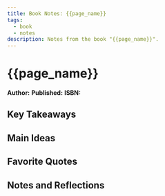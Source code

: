 ```yaml
---
title: Book Notes: {{page_name}} 
tags:
  - book
  - notes
description: Notes from the book "{{page_name}}".
---
```


# {{page_name}} 

**Author:** 
**Published:** 
**ISBN:**

## Key Takeaways

## Main Ideas

## Favorite Quotes

## Notes and Reflections
